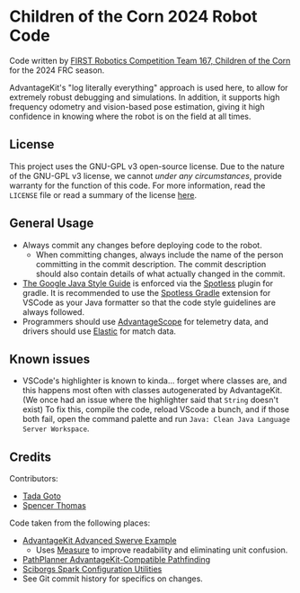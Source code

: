 # Children of the Corn 2024 Robot Code

Code written by [FIRST Robotics Competition Team 167, Children of the Corn](https://github.com/icrobotics-team167) for the 2024 FRC season.

AdvantageKit's "log literally everything" approach is used here, to allow for extremely robust debugging and simulations. In addition, it supports high frequency odometry and vision-based pose estimation, giving it high confidence in knowing where the robot is on the field at all times.

## License

This project uses the GNU-GPL v3 open-source license. Due to the nature of the GNU-GPL v3 license, we cannot *under any circumstances*, provide warranty for the function of this code. For more information, read the `LICENSE` file or read a summary of the license [here](https://choosealicense.com/licenses/gpl-3.0/).

## General Usage

- Always commit any changes before deploying code to the robot.
  - When committing changes, always include the name of the person committing in the commit description. The commit description should also contain details of what actually changed in the commit.
- [The Google Java Style Guide](https://google.github.io/styleguide/javaguide.html) is enforced via the [Spotless](https://github.com/diffplug/spotless) plugin for gradle. It is recommended to use the [Spotless Gradle](https://marketplace.visualstudio.com/items?itemName=richardwillis.vscode-spotless-gradle) extension for VSCode as your Java formatter so that the code style guidelines are always followed.
- Programmers should use [AdvantageScope](https://github.com/Mechanical-Advantage/AdvantageScope) for telemetry data, and drivers should use [Elastic](https://github.com/Gold872/elastic-dashboard) for match data.

## Known issues

- VSCode's highlighter is known to kinda... forget where classes are, and this happens most often with classes autogenerated by AdvantageKit. (We once had an issue where the highlighter said that `String` doesn't exist) To fix this, compile the code, reload VScode a bunch, and if those both fail, open the command palette and run `Java: Clean Java Language Server Workspace`.

## Credits

Contributors:

- [Tada Goto](https://github.com/TheComputer314)
- [Spencer Thomas](https://github.com/RealGenius1)

Code taken from the following places:

- [AdvantageKit Advanced Swerve Example](https://github.com/Mechanical-Advantage/AdvantageKit/tree/main/example_projects)
  - Uses [Measure](https://docs.wpilib.org/en/stable/docs/software/basic-programming/java-units.html) to improve readability and eliminating unit confusion.
- [PathPlanner AdvantageKit-Compatible Pathfinding](https://gist.github.com/mjansen4857/a8024b55eb427184dbd10ae8923bd57d)
- [Sciborgs Spark Configuration Utilities](https://github.com/SciBorgs/Hydrogen/blob/main/src/main/java/org/sciborgs1155/lib/SparkUtils.java)
- See Git commit history for specifics on changes.
